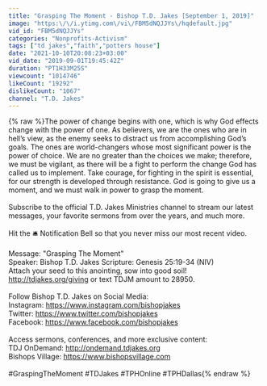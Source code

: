 ```yaml
---
title: "Grasping The Moment - Bishop T.D. Jakes [September 1, 2019]"
image: "https:\/\/i.ytimg.com\/vi\/FBM5dNQJJYs\/hqdefault.jpg"
vid_id: "FBM5dNQJJYs"
categories: "Nonprofits-Activism"
tags: ["td jakes","faith","potters house"]
date: "2021-10-10T20:08:23+03:00"
vid_date: "2019-09-01T19:45:42Z"
duration: "PT1H33M25S"
viewcount: "1014746"
likeCount: "19292"
dislikeCount: "1067"
channel: "T.D. Jakes"
---
```

{% raw %}The power of change begins with one, which is why God effects change with the power of one. As believers, we are the ones who are in hell’s view, as the enemy seeks to distract us from accomplishing God’s goals. The ones are world-changers whose most significant power is the power of choice. We are no greater than the choices we make; therefore, we must be vigilant, as there will be a fight to perform the change God has called us to implement. Take courage, for fighting in the spirit is essential, for our strength is developed through resistance. God is going to give us a moment, and we must walk in power to grasp the moment.<br /><br />Subscribe to the official T.D. Jakes Ministries channel to stream our latest messages, your favorite sermons from over the years, and much more.  <br /><br />Hit the 🛎 Notification Bell so that you never miss our most recent video.   <br /><br />Message: &quot;Grasping The Moment&quot; <br />Speaker: Bishop T.D. Jakes Scripture: Genesis 25:19-34 (NIV)  <br />Attach your seed to this anointing, sow into good soil! <a rel="nofollow" target="blank" href="http://tdjakes.org/giving">http://tdjakes.org/giving</a> or text TDJM amount to 28950.   <br /><br />Follow Bishop T.D. Jakes on Social Media:<br />Instagram: <a rel="nofollow" target="blank" href="https://www.instagram.com/bishopjakes">https://www.instagram.com/bishopjakes</a>  <br />Twitter: <a rel="nofollow" target="blank" href="https://www.twitter.com/bishopjakes">https://www.twitter.com/bishopjakes</a><br />Facebook: <a rel="nofollow" target="blank" href="https://www.facebook.com/bishopjakes">https://www.facebook.com/bishopjakes</a>   <br /><br />Access sermons, conferences, and more exclusive content:  <br />TDJ OnDemand: <a rel="nofollow" target="blank" href="http://ondemand.tdjakes.org">http://ondemand.tdjakes.org</a><br />Bishops Village: <a rel="nofollow" target="blank" href="https://www.bishopsvillage.com">https://www.bishopsvillage.com</a>  <br /><br />#GraspingTheMoment #TDJakes #TPHOnline #TPHDallas{% endraw %}
